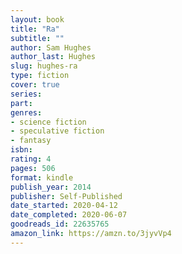 ```yaml
---
layout: book
title: "Ra"
subtitle: ""
author: Sam Hughes
author_last: Hughes
slug: hughes-ra
type: fiction
cover: true
series: 
part: 
genres:
- science fiction
- speculative fiction
- fantasy
isbn: 
rating: 4
pages: 506
format: kindle
publish_year: 2014
publisher: Self-Published
date_started: 2020-04-12
date_completed: 2020-06-07
goodreads_id: 22635765
amazon_link: https://amzn.to/3jyvVp4
---
```

